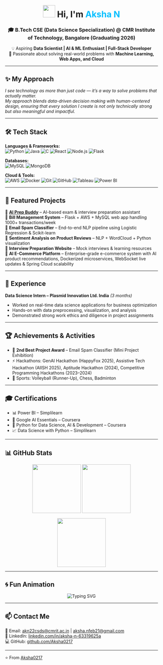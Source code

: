 <!-- Animated Header -->
<h1 align="center">
  <img src="https://em-content.zobj.net/source/microsoft-teams/363/waving-hand_1f44b.png" width="40px" height="40px"/> 
  Hi, I'm <span style="color:#00BFFF;">Aksha N</span>  
</h1>

<h3 align="center">
  🎓 B.Tech CSE (Data Science Specialization) @ CMR Institute of Technology, Bangalore (Graduating 2026)
</h3>

<p align="center">
  💡 Aspiring <b>Data Scientist | AI & ML Enthusiast | Full-Stack Developer</b><br/>
  🚀 Passionate about solving real-world problems with <b>Machine Learning, Web Apps, and Cloud</b>
</p>

---

## ✨ My Approach  
_I see technology as more than just code — it’s a way to solve problems that actually matter._  
_My approach blends data-driven decision making with human-centered design, ensuring that every solution I create is not only technically strong but also meaningful and impactful._

---

## 🛠 Tech Stack  

**Languages & Frameworks:**  
![Python](https://img.shields.io/badge/Python-3776AB?style=for-the-badge&logo=python&logoColor=white)
![Java](https://img.shields.io/badge/Java-ED8B00?style=for-the-badge&logo=java&logoColor=white)
![C](https://img.shields.io/badge/C-00599C?style=for-the-badge&logo=c&logoColor=white)
![React](https://img.shields.io/badge/React-20232A?style=for-the-badge&logo=react&logoColor=61DAFB)
![Node.js](https://img.shields.io/badge/Node.js-43853D?style=for-the-badge&logo=node-dot-js&logoColor=white)
![Flask](https://img.shields.io/badge/Flask-000000?style=for-the-badge&logo=flask&logoColor=white)

**Databases:**  
![MySQL](https://img.shields.io/badge/MySQL-005C84?style=for-the-badge&logo=mysql&logoColor=white)
![MongoDB](https://img.shields.io/badge/MongoDB-4EA94B?style=for-the-badge&logo=mongodb&logoColor=white)

**Cloud & Tools:**  
![AWS](https://img.shields.io/badge/AWS-232F3E?style=for-the-badge&logo=amazon-aws&logoColor=white)
![Docker](https://img.shields.io/badge/Docker-2496ED?style=for-the-badge&logo=docker&logoColor=white)
![Git](https://img.shields.io/badge/Git-F05032?style=for-the-badge&logo=git&logoColor=white)
![GitHub](https://img.shields.io/badge/GitHub-100000?style=for-the-badge&logo=github&logoColor=white)
![Tableau](https://img.shields.io/badge/Tableau-E97627?style=for-the-badge&logo=tableau&logoColor=white)
![Power BI](https://img.shields.io/badge/Power%20BI-F2C811?style=for-the-badge&logo=power-bi&logoColor=black)

---

## 🚀 Featured Projects  

🔹 [**AI Prep Buddy**](https://ai-prep-buddy-an.netlify.app/) – AI-based exam & interview preparation assistant  
🔹 **Bill Management System** – Flask + AWS + MySQL web app handling 1000+ transactions/week  
🔹 **Email Spam Classifier** – End-to-end NLP pipeline using Logistic Regression & Scikit-learn  
🔹 **Sentiment Analysis on Product Reviews** – NLP + WordCloud + Python visualization  
🔹 **Interview Preparation Website** – Mock interviews & learning resources  
🔹 **AI E-Commerce Platform** – Enterprise-grade e-commerce system with AI product recommendations, Dockerized microservices, WebSocket live updates & Spring Cloud scalability  

---

## 💼 Experience  

**Data Science Intern – Plasmid Innovation Ltd. India** _(3 months)_  
- Worked on real-time data science applications for business optimization  
- Hands-on with data preprocessing, visualization, and analysis  
- Demonstrated strong work ethics and diligence in project assignments  

---

## 🏆 Achievements & Activities  

- 🥈 **2nd Best Project Award** – Email Spam Classifier (Mini Project Exhibition)  
- ⚡ Hackathons: GenAI Hackathon (HappyFox 2025), Assistive Tech Hackathon (AIISH 2025), Aptitude Hackathon (2024), Competitive Programming Hackathons (2023–2024)  
- 🏐 Sports: Volleyball (Runner-Up), Chess, Badminton  

---

## 🎓 Certifications  

- 📊 Power BI – Simplilearn  
- 🤖 Google AI Essentials – Coursera  
- 🐍 Python for Data Science, AI & Development – Coursera  
- 📈 Data Science with Python – Simplilearn  

---

## 📊 GitHub Stats  

<p align="center">
  <img src="https://github-readme-stats.vercel.app/api?username=Aksha0217&show_icons=true&theme=tokyonight" height="160px"/>
  <img src="https://streak-stats.demolab.com?user=Aksha0217&theme=tokyonight" height="160px"/>
</p>

<p align="center">
  <img src="https://github-readme-stats.vercel.app/api/top-langs/?username=Aksha0217&layout=compact&theme=tokyonight" height="160px"/>
</p>

---

## 🌀 Fun Animation  

<p align="center">
  <img src="https://readme-typing-svg.demolab.com?font=Fira+Code&pause=1000&color=00FFFF&center=true&vCenter=true&width=500&lines=Turning+Data+into+Decisions...;Building+AI+that+Matters...;Crafting+Code+with+Purpose...;Always+Learning%2C+Always+Growing!" alt="Typing SVG" />
</p>

---

## 📫 Contact Me  

📧 Email: [akn22csds@cmrit.ac.in](mailto:akn22csds@cmrit.ac.in) | [aksha.nfeb21@gmail.com](mailto:aksha.nfeb21@gmail.com)  
🔗 LinkedIn: [linkedin.com/in/aksha-n-63319625a](https://www.linkedin.com/in/aksha-n-63319625a/)  
💻 GitHub: [github.com/Aksha0217](https://github.com/Aksha0217)  

---

⭐️ From [Aksha0217](https://github.com/Aksha0217)
